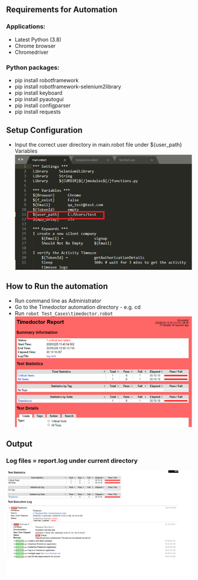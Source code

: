 ## Requirements for Automation
### Applications:
* Latest Python (3.8)
* Chrome browser
* Chromedriver

### Python packages:
* pip install robotframework
* pip install robotframework-selenium2library
* pip install keyboard
* pip install pyautogui
* pip install configparser
* pip install requests

## Setup Configuration
* Input the correct user directory in main.robot file under ${user_path} Variables
![user path](https://github.com/earlestradalopez/Timedoctor/blob/master/images/config.png)

## How to Run the automation
* Run command line as Administrator 
* Go to the Timedoctor automation directory - e.g. cd <Timedoctor automation directory>
* Run `robot Test_Cases\timedoctor.robot`
![report image](https://github.com/earlestradalopez/Timedoctor/blob/master/images/report.png)
## Output
### Log files = report.log under current directory
  ![log image](https://github.com/earlestradalopez/Timedoctor/blob/master/images/log.png)

